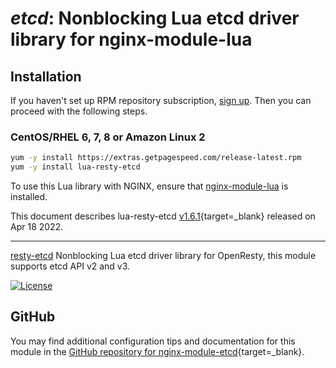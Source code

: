 # *etcd*: Nonblocking Lua etcd driver library for nginx-module-lua


## Installation

If you haven't set up RPM repository subscription, [sign up](https://www.getpagespeed.com/repo-subscribe). Then you can proceed with the following steps.

### CentOS/RHEL 6, 7, 8 or Amazon Linux 2

```bash
yum -y install https://extras.getpagespeed.com/release-latest.rpm
yum -y install lua-resty-etcd
```


To use this Lua library with NGINX, ensure that [nginx-module-lua](../modules/lua.md) is installed.

This document describes lua-resty-etcd [v1.6.1](https://github.com/api7/lua-resty-etcd/releases/tag/v1.6.1){target=_blank} 
released on Apr 18 2022.
    
<hr />

[resty-etcd](https://github.com/iresty/lua-resty-etcd) Nonblocking Lua etcd driver library for OpenResty, this module supports etcd API v2 and v3.

[![License](https://img.shields.io/badge/License-Apache%202.0-blue.svg)](https://github.com/iresty/lua-resty-etcd/blob/master/LICENSE)

## GitHub

You may find additional configuration tips and documentation for this module in the [GitHub repository for 
nginx-module-etcd](https://github.com/api7/lua-resty-etcd){target=_blank}.